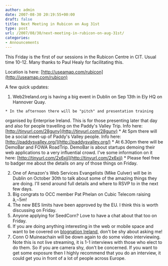 ```yaml
---
author: admin
date: 2007-08-30 20:19:55+00:00
draft: false
title: Next Meeting in Rubicon on Aug 31st
type: post
url: /2007/08/30/next-meeting-in-rubicon-on-aug-31st/
categories:
- Announcements
---
```


This Friday is the first of our sessions in the Rubicon Centre in CIT. Usual time 10-12. Many thanks to Paul Healy for facilitating this.




Location is here: [http://useamap.com/rubicon](http://useamap.com/rubicon)




A few quick updates:






  1. Web2Ireland.org is having a big event in Dublin on Sep 13th in Ely HQ on Hannover Quay.

    * In the afternoon there will be "pitch" and presentation training
organised by Enterprise Ireland. This is for those presenting later that
day and also for people travelling on the Paddy's Valley Trip. Info
here: [http://tinyurl.com/28gunv](http://tinyurl.com/28gunv)
    * At 5pm there will be a social meet-up of Paddy's Valley people. Info
here: [http://paddysvalley.org/](http://paddysvalley.org/)
    * At 6.30pm there will be DemoBar and FOWA RoadTrip. DemoBar is about
startups demoing their web applications to a very influential crowd. I've some information on it here: [http://tinyurl.com/2x6xjj](http://tinyurl.com/2x6xjj)
    * Please feel free to badger me about the details on any of those things
on Friday.


  2. One of Amazon's Web Services Evangelists (Mike Culver) will be in Dublin on October 30th to talk about some of the amazing things they are doing. I'll send around full details and where to RSVP to in the next few days.
  3. Big congrats to OCC member Pat Phelan on Cubic Telecom raising â‚¬5m!
  4. The new BES limits have been approved by the EU. I think this is worth discussing on Friday.
  5. Anyone applying for SeedCorn? Love to have a chat about that too on Friday.
  6. If you are doing anything interesting in the web or mobile space and want to be covered on [blognation Ireland](http://ietech.blognation.com/), don't be shy about asking me!
  7. Conn O Muineachain will be down again to do some video interviewing. Note this is not live streaming, it is 1-1 interviews with those who elect to do them. So if you are camera shy, don't be concerned. If you want to get some exposure then I highly recommend that you do an interview, it could get you in front of a lot of people across Europe.

